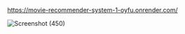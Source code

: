 https://movie-recommender-system-1-oyfu.onrender.com/


![Screenshot (450)](https://github.com/user-attachments/assets/88303e1a-f505-4331-8efb-43b8dfb70937)
